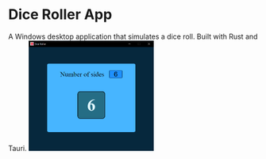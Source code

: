# Dice Roller App
A Windows desktop application that simulates a dice roll. Built with Rust and Tauri.
<img alt="Screenshot" src="screenshot.png" width=50%>